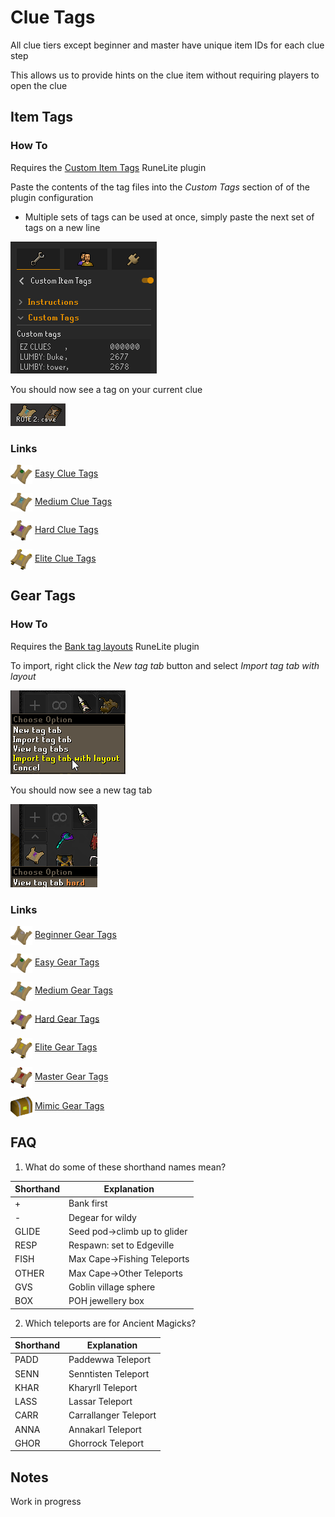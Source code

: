 # Clue Tags

All clue tiers except beginner and master have unique item IDs for each clue step

This allows us to provide hints on the clue item without requiring players to open the clue

## Item Tags

### How To

Requires the [Custom Item Tags](https://runelite.net/plugin-hub/show/custom-item-tags) RuneLite plugin

Paste the contents of the tag files into the *Custom Tags* section of of the plugin configuration

- Multiple sets of tags can be used at once, simply paste the next set of tags on a new line

![Item Tag Config](Docs/Item%20Tag%20Config.png)

You should now see a tag on your current clue

![Item Tag Example](Docs/Item%20Tag%20Example.png)

### Links


<img style="vertical-align:middle" src="Docs/icons/Clue_scroll_(easy)_detail.webp" width="35"> [Easy Clue Tags](Easy/Easy%20Clue%20Tags.yml)

<img style="vertical-align:middle" src="Docs/icons/Clue_scroll_(medium)_detail.webp" width="35"> [Medium Clue Tags](Medium/Medium%20Clue%20Tags.yml)

<img style="vertical-align:middle" src="Docs/icons/Clue_scroll_(hard)_detail.webp" width="35"> [Hard Clue Tags](Hard/Hard%20Clue%20Tags.yml)

<img style="vertical-align:middle" src="Docs/icons/Clue_scroll_(elite)_detail.webp" width="35"> [Elite Clue Tags](Elite/Elite%20Clue%20Tags.yml)

## Gear Tags

### How To

Requires the [Bank tag layouts](https://runelite.net/plugin-hub/show/bank-tag-layouts) RuneLite plugin

To import, right click the *New tag tab* button and select *Import tag tab with layout*

![Bank Tag Import](Docs/Bank%20Tag%20Import.png)

You should now see a new tag tab

![Bank Tag Example](Docs/Bank%20Tag%20Example.png)

### Links

<img style="vertical-align:middle" src="Docs/icons/Clue_scroll_(beginner)_detail.webp" width="35"> [Beginner Gear Tags](Beginner/Gear/README.md)

<img style="vertical-align:middle" src="Docs/icons/Clue_scroll_(easy)_detail.webp" width="35"> [Easy Gear Tags](Easy/Gear/README.md)

<img style="vertical-align:middle" src="Docs/icons/Clue_scroll_(medium)_detail.webp" width="35"> [Medium Gear Tags](Medium/Gear/README.md)

<img style="vertical-align:middle" src="Docs/icons/Clue_scroll_(hard)_detail.webp" width="35"> [Hard Gear Tags](Hard/Gear/README.md)

<img style="vertical-align:middle" src="Docs/icons/Clue_scroll_(elite)_detail.webp" width="35"> [Elite Gear Tags](Elite/Gear/README.md)

<img style="vertical-align:middle" src="Docs/icons/Clue_scroll_(master)_detail.webp" width="35"> [Master Gear Tags](Master/Gear/README.md)

<img style="vertical-align:middle" src="Docs/icons/Mimic_detail.webp" width="35"> [Mimic Gear Tags](Mimic/Gear/README.md)

## FAQ

1. What do some of these shorthand names mean?

| Shorthand | Explanation                      |
| --------- | -------------------------------- |
| +         | Bank first                       |
| -         | Degear for wildy                 |
| GLIDE     | Seed pod&rarr;climb up to glider |
| RESP      | Respawn: set to Edgeville        |
| FISH      | Max Cape&rarr;Fishing Teleports  |
| OTHER     | Max Cape&rarr;Other Teleports    |
| GVS       | Goblin village sphere            |
| BOX       | POH jewellery box                |

2. Which teleports are for Ancient Magicks?

| Shorthand | Explanation           |
| --------- | --------------------- |
| PADD      | Paddewwa Teleport     |
| SENN      | Senntisten Teleport   |
| KHAR      | Kharyrll Teleport     |
| LASS      | Lassar Teleport       |
| CARR      | Carrallanger Teleport |
| ANNA      | Annakarl Teleport     |
| GHOR      | Ghorrock Teleport     |

## Notes

Work in progress
